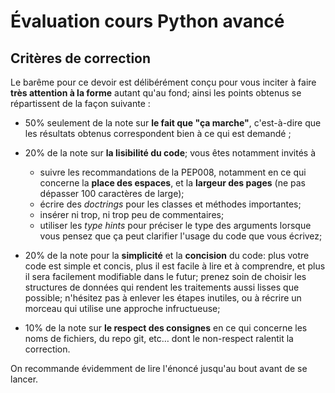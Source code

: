 # Évaluation cours Python avancé

## Critères de correction

Le barême pour ce devoir est délibérément conçu pour vous inciter à faire **très attention à la forme** autant qu'au fond; ainsi les points obtenus se répartissent de la façon suivante :

* 50% seulement de la note sur **le fait que "ça marche"**, c'est-à-dire que les résultats obtenus correspondent bien à ce qui est demandé ;

* 20% de la note sur **la lisibilité du code**; vous êtes notamment invités à
  * suivre les recommandations de la PEP008, notamment en ce qui concerne la **place des espaces**, et la **largeur des pages** (ne pas dépasser 100 caractères de large);
  * écrire des *doctrings* pour les classes et méthodes importantes;
  * insérer ni trop, ni trop peu de commentaires;
  * utiliser les *type hints* pour préciser le type des arguments lorsque vous pensez que ça peut clarifier l'usage du code que vous écrivez;

* 20% de la note pour la **simplicité** et la **concision** du code: plus votre
  code est simple et concis, plus il est facile à lire et à comprendre, et plus
  il sera facilement modifiable dans le futur; prenez soin de choisir les
  structures de données qui rendent les traitements aussi lisses que possible;
  n'hésitez pas à enlever les étapes inutiles, ou à récrire un morceau qui
  utilise une approche infructueuse;

* 10% de la note sur **le respect des consignes** en ce qui concerne les noms de
  fichiers, du repo git, etc… dont le non-respect ralentit la correction.

On recommande évidemment de lire l'énoncé jusqu'au bout avant de se lancer.

